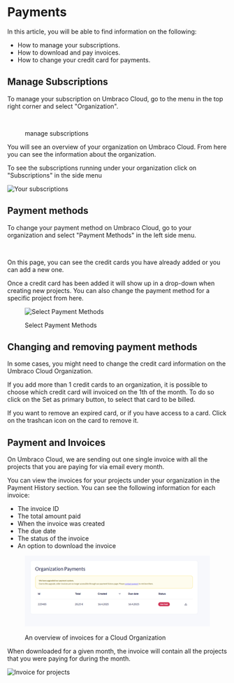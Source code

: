 # Payments

In this article, you will be able to find information on the following:

* How to manage your subscriptions.
* How to download and pay invoices.
* How to change your credit card for payments.

## Manage Subscriptions

To manage your subscription on Umbraco Cloud, go to the menu in the top right corner and select "Organization".

<figure><img src="../../.gitbook/assets/image (34).png" alt=""><figcaption><p>manage subscriptions</p></figcaption></figure>

You will see an overview of your organization on Umbraco Cloud. From here you can see the information about the organization.

To see the subscriptions running under your organization click on "Subscriptions" in the side menu

![Your subscriptions](../manage-subscriptions/images/subscriptions.png)

## Payment methods

To change your payment method on Umbraco Cloud, go to your organization and select "Payment Methods" in the left side menu.

<figure><img src="../../.gitbook/assets/image (35).png" alt=""><figcaption></figcaption></figure>

On this page, you can see the credit cards you have already added or you can add a new one.

Once a credit card has been added it will show up in a drop-down when creating new projects. You can also change the payment method for a specific project from here.

<figure><img src="../../.gitbook/assets/image (37).png" alt="Select Payment Methods"><figcaption><p>Select Payment Methods</p></figcaption></figure>

## Changing and removing payment methods

In some cases, you might need to change the credit card information on the Umbraco Cloud Organization.

If you add more than 1 credit cards to an organization, it is possible to choose which credit card will invoiced on the 1th of the month. To do so click on the Set as primary button, to select that card to be billed.

If you want to remove an expired card, or if you have access to a card. Click on the trashcan icon on the card to remove it.

## Payment and Invoices

On Umbraco Cloud, we are sending out one single invoice with all the projects that you are paying for via email every month.

You can view the invoices for your projects under your organization in the Payment History section. You can see the following information for each invoice:

* The invoice ID
* The total amount paid
* When the invoice was created
* The due date
* The status of the invoice
* An option to download the invoice

<figure><img src="../../.gitbook/assets/cloud-invoices-overview.png" alt=""><figcaption><p>An overview of invoices for a Cloud Organization</p></figcaption></figure>

When downloaded for a given month, the invoice will contain all the projects that you were paying for during the month.

![Invoice for projects](../manage-subscriptions/images/invoice.png)
